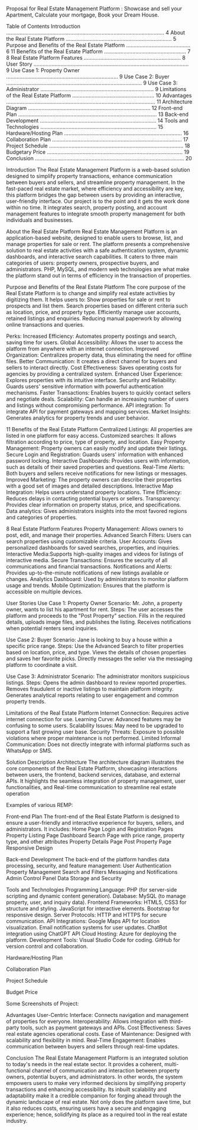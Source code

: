


Proposal for 
Real Estate Management Platform : Showcase and sell your Apartment, Calculate your mortgage, Book your Dream House.



Table of Contents
Introduction .......................................................................................................... 4
About the Real Estate Platform ....................................................................... 5
Purpose and Benefits of the Real Estate Platform ........................................... 6
11 Benefits of the Real Estate Platform ....................................................... 7
8 Real Estate Platform Features ................................................................. 8
User Story ........................................................................................................ 9
Use Case 1: Property Owner ........................................................................... 9
Use Case 2: Buyer ........................................................................................... 9
Use Case 3: Administrator ............................................................................ 9
Limitations of the Real Estate Platform ....................................................... 10
Advantages .................................................................................................... 11
Architecture Diagram .................................................................................. 12
Front-end Plan ............................................................................................. 13
Back-end Development .............................................................................. 14
Tools and Technologies .............................................................................. 15
Hardware/Hosting Plan ............................................................................... 16
Collaboration Plan ....................................................................................... 17
Project Schedule .......................................................................................... 18
Budgetary Price ........................................................................................... 19
Conclusion .................................................................................................... 20


Introduction
The Real Estate Management Platform is a web-based solution designed to simplify property transactions, enhance communication between buyers and sellers, and streamline property management. In the fast-paced real estate market, where efficiency and accessibility are key, this platform bridges the gap between users by providing an interactive, user-friendly interface. Our project is to the point and it gets the work done within no time. It integrates search, property posting, and account management features to integrate smooth property management for both individuals and businesses.

About the Real Estate Platform
Real Estate Management Platform is an application-based website, designed to enable users to browse, list, and manage properties for sale or rent. The platform presents a comprehensive solution to real estate activities with a safe authentication system, dynamic dashboards, and interactive search capabilities. It caters to three main categories of users: property owners, prospective buyers, and administrators. PHP, MySQL, and modern web technologies are what make the platform stand out in terms of efficiency in the transaction of properties.

Purpose and Benefits of the Real Estate Platform
The core purpose of the Real Estate Platform is to change and simplify real estate activities by digitizing them. It helps users to:
Show properties for sale or rent to prospects and list them.
Search properties based on different criteria such as location, price, and property type.
Efficiently manage user accounts, retained listings and enquiries.
Reducing manual paperwork by allowing online transactions and queries.

Perks:
Increased Efficiency: Automates property postings and search, saving time for users.
Global Accessibility: Allows the user to access the platform from anywhere with an internet connection.
Improved Organization: Centralizes property data, thus eliminating the need for offline files.
Better Communication: It creates a direct channel for buyers and sellers to interact directly.
Cost Effectiveness: Saves operating costs for agencies by providing a centralized system.
Enhanced User Experience: Explores properties with its intuitive interface.
Security and Reliability: Guards users' sensitive information with powerful authentication mechanisms.
Faster Transactions: Enables buyers to quickly contact sellers and negotiate deals.
Scalability: Can handle an increasing number of users and listings without compromising performance.
API integration: To integrate API for payment gateways and mapping services.
Market Insights: Generates analytics for property trends and user behavior.







11 Benefits of the Real Estate Platform
Centralized Listings: All properties are listed in one platform for easy access.
Customized searches: It allows filtration according to price, type of property, and location.
Easy Property Management: Property owners can easily modify and update their listings.
Secure Login and Registration: Guards users' information with enhanced password locking.
Interactive Dashboards: Provides users with information, such as details of their saved properties and questions.
Real-Time Alerts: Both buyers and sellers receive notifications for new listings or messages.
Improved Marketing: The property owners can describe their properties with a good set of images and detailed descriptions.
Interactive Map Integration: Helps users understand property locations.
Time Efficiency: Reduces delays in contacting potential buyers or sellers.
Transparency: Provides clear information on property status, price, and specifications.
Data analytics: Gives administrators insights into the most favored regions and categories of properties.


8 Real Estate Platform Features
Property Management: Allows owners to post, edit, and manage their properties.
Advanced Search Filters: Users can search properties using customizable criteria.
User Accounts: Gives personalized dashboards for saved searches, properties, and inquiries.
Interactive Media:Supports high-quality images and videos for listings of interactive media.
Secure Transactions: Ensures the security of all communications and financial transactions.
Notifications and Alerts: Provides up-to-the-minute notifications of new listings available or changes.
Analytics Dashboard: Used by administrators to monitor platform usage and trends.
Mobile Optimization: Ensures that the platform is accessible on multiple devices.



User Stories
Use Case 1: Property Owner
Scenario: Mr. John, a property owner, wants to list his apartment for rent.
Steps:
The user accesses the platform and proceeds to the "Post Property" section.
Fills in the required details, uploads image files, and publishes the listing.
Receives notifications when potential renters send inquiries.


Use Case 2: Buyer
Scenario: Jane is looking to buy a house within a specific price range.
Steps:
Use the Advanced Search to filter properties based on location, price, and type.
Views the details of chosen properties and saves her favorite picks.
Directly messages the seller via the messaging platform to coordinate a visit.

Use Case 3: Administrator
Scenario: The administrator monitors suspicious listings.
Steps:
Opens the admin dashboard to review reported properties.
Removes fraudulent or inactive listings to maintain platform integrity. Generates analytical reports relating to user engagement and common property trends.


Limitations of the Real Estate Platform
Internet Connection: Requires active internet connection for use.
Learning Curve: Advanced features may be confusing to some users.
Scalability Issues: May need to be upgraded to support a fast growing user base.
Security Threats: Exposure to possible violations where proper maintenance is not performed.
Limited Informal Communication: Does not directly integrate with informal platforms such as WhatsApp or SMS.


Solution Description 
Architecture 
The architecture diagram illustrates the core components of the Real Estate Platform, showcasing interactions between users, the frontend, backend services, database, and external APIs. It highlights the seamless integration of property management, user functionalities, and Real-time communication to streamline real estate operation


Examples of various REMP:




Front-end Plan
The front-end of the Real Estate Platform is designed to ensure a user-friendly and interactive experience for buyers, sellers, and administrators. It includes:
Home Page
Login and Registration Pages
Property Listing Page
Dashboard
Search Page with price range, property type, and other attributes
Property Details Page
Post Property Page
Responsive Design

Back-end Development
The back-end of the platform handles data processing, security, and feature management:
User Authentication
Property Management
Search and Filters
Messaging and Notifications
Admin Control Panel
Data Storage and Security



Tools and Technologies
Programming Language: PHP (for server-side scripting and dynamic content generation).
Database: MySQL (to manage property, user, and inquiry data).
Frontend Frameworks:
HTML5, CSS3 for structure and styling.
JavaScript for interactive elements.
Bootstrap for responsive design.
Server Protocols: HTTP and HTTPS for secure communication.
API Integrations:
Google Maps API for location visualization.
Email notification systems for user updates.
ChatBot integration using ChatGPT API
Cloud Hosting: Azure for deploying the platform.
Development Tools:
Visual Studio Code for coding.
GitHub for version control and collaboration.








Hardware/Hosting Plan






Collaboration Plan

Project Schedule 

Budget Price 


Some Screenshots of Project:



Advantages
User-Centric Interface: Connects navigation and management of properties for everyone.
Interoperability: Allows integration with third-party tools, such as payment gateways and APIs.
Cost Effectiveness: Saves real estate agencies operational costs.
Ease of Maintenance: Designed with scalability and flexibility in mind.
Real-Time Engagement: Enables communication between buyers and sellers through real-time updates.

Conclusion
The Real Estate Management Platform is an integrated solution to today's needs in the real estate sector. It provides a coherent, multi-functional channel of communication and interaction between property owners, potential buyers, and administrators. In other words, the system empowers users to make very informed decisions by simplifying property transactions and enhancing accessibility. Its inbuilt scalability and adaptability make it a credible companion for forging ahead through the dynamic landscape of real estate. Not only does the platform save time, but it also reduces costs, ensuring users have a secure and engaging experience; hence, solidifying its place as a required tool in the real estate industry.
